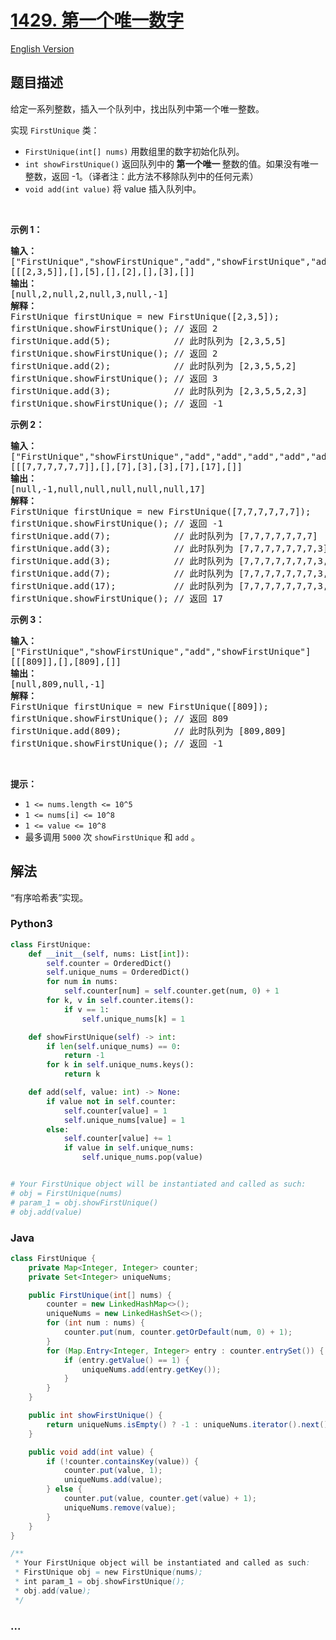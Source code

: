 # [1429. 第一个唯一数字](https://leetcode.cn/problems/first-unique-number)

[English Version](/solution/1400-1499/1429.First%20Unique%20Number/README_EN.md)

## 题目描述

<!-- 这里写题目描述 -->

<p>给定一系列整数，插入一个队列中，找出队列中第一个唯一整数。</p>

<p>实现 <code>FirstUnique</code> 类：</p>

<ul>
	<li><code>FirstUnique(int[] nums)</code> 用数组里的数字初始化队列。</li>
	<li><code>int showFirstUnique()</code> 返回队列中的<strong> 第一个唯一 </strong>整数的值。如果没有唯一整数，返回 -1。（译者注：此方法不移除队列中的任何元素）</li>
	<li><code>void add(int value)</code> 将 value 插入队列中。</li>
</ul>

<p> </p>

<p><strong>示例 1：</strong></p>

<pre>
<strong>输入：</strong>
["FirstUnique","showFirstUnique","add","showFirstUnique","add","showFirstUnique","add","showFirstUnique"]
[[[2,3,5]],[],[5],[],[2],[],[3],[]]
<strong>输出：</strong>
[null,2,null,2,null,3,null,-1]
<strong>解释：</strong>
FirstUnique firstUnique = new FirstUnique([2,3,5]);
firstUnique.showFirstUnique(); // 返回 2
firstUnique.add(5);            // 此时队列为 [2,3,5,5]
firstUnique.showFirstUnique(); // 返回 2
firstUnique.add(2);            // 此时队列为 [2,3,5,5,2]
firstUnique.showFirstUnique(); // 返回 3
firstUnique.add(3);            // 此时队列为 [2,3,5,5,2,3]
firstUnique.showFirstUnique(); // 返回 -1
</pre>

<p><strong>示例 2：</strong></p>

<pre>
<strong>输入：</strong>
["FirstUnique","showFirstUnique","add","add","add","add","add","showFirstUnique"]
[[[7,7,7,7,7,7]],[],[7],[3],[3],[7],[17],[]]
<strong>输出：</strong>
[null,-1,null,null,null,null,null,17]
<strong>解释：</strong>
FirstUnique firstUnique = new FirstUnique([7,7,7,7,7,7]);
firstUnique.showFirstUnique(); // 返回 -1
firstUnique.add(7);            // 此时队列为 [7,7,7,7,7,7,7]
firstUnique.add(3);            // 此时队列为 [7,7,7,7,7,7,7,3]
firstUnique.add(3);            // 此时队列为 [7,7,7,7,7,7,7,3,3]
firstUnique.add(7);            // 此时队列为 [7,7,7,7,7,7,7,3,3,7]
firstUnique.add(17);           // 此时队列为 [7,7,7,7,7,7,7,3,3,7,17]
firstUnique.showFirstUnique(); // 返回 17
</pre>

<p><strong>示例 3：</strong></p>

<pre>
<strong>输入：</strong>
["FirstUnique","showFirstUnique","add","showFirstUnique"]
[[[809]],[],[809],[]]
<strong>输出：</strong>
[null,809,null,-1]
<strong>解释：</strong>
FirstUnique firstUnique = new FirstUnique([809]);
firstUnique.showFirstUnique(); // 返回 809
firstUnique.add(809);          // 此时队列为 [809,809]
firstUnique.showFirstUnique(); // 返回 -1
</pre>

<p> </p>

<p><strong>提示：</strong></p>

<ul>
	<li><code>1 <= nums.length <= 10^5</code></li>
	<li><code>1 <= nums[i] <= 10^8</code></li>
	<li><code>1 <= value <= 10^8</code></li>
	<li>最多调用 <code>5000</code> 次 <code>showFirstUnique</code> 和 <code>add</code> 。</li>
</ul>

## 解法

<!-- 这里可写通用的实现逻辑 -->

“有序哈希表”实现。

<!-- tabs:start -->

### **Python3**

<!-- 这里可写当前语言的特殊实现逻辑 -->

```python
class FirstUnique:
    def __init__(self, nums: List[int]):
        self.counter = OrderedDict()
        self.unique_nums = OrderedDict()
        for num in nums:
            self.counter[num] = self.counter.get(num, 0) + 1
        for k, v in self.counter.items():
            if v == 1:
                self.unique_nums[k] = 1

    def showFirstUnique(self) -> int:
        if len(self.unique_nums) == 0:
            return -1
        for k in self.unique_nums.keys():
            return k

    def add(self, value: int) -> None:
        if value not in self.counter:
            self.counter[value] = 1
            self.unique_nums[value] = 1
        else:
            self.counter[value] += 1
            if value in self.unique_nums:
                self.unique_nums.pop(value)


# Your FirstUnique object will be instantiated and called as such:
# obj = FirstUnique(nums)
# param_1 = obj.showFirstUnique()
# obj.add(value)
```

### **Java**

<!-- 这里可写当前语言的特殊实现逻辑 -->

```java
class FirstUnique {
    private Map<Integer, Integer> counter;
    private Set<Integer> uniqueNums;

    public FirstUnique(int[] nums) {
        counter = new LinkedHashMap<>();
        uniqueNums = new LinkedHashSet<>();
        for (int num : nums) {
            counter.put(num, counter.getOrDefault(num, 0) + 1);
        }
        for (Map.Entry<Integer, Integer> entry : counter.entrySet()) {
            if (entry.getValue() == 1) {
                uniqueNums.add(entry.getKey());
            }
        }
    }

    public int showFirstUnique() {
        return uniqueNums.isEmpty() ? -1 : uniqueNums.iterator().next();
    }

    public void add(int value) {
        if (!counter.containsKey(value)) {
            counter.put(value, 1);
            uniqueNums.add(value);
        } else {
            counter.put(value, counter.get(value) + 1);
            uniqueNums.remove(value);
        }
    }
}

/**
 * Your FirstUnique object will be instantiated and called as such:
 * FirstUnique obj = new FirstUnique(nums);
 * int param_1 = obj.showFirstUnique();
 * obj.add(value);
 */
```

### **...**

```

```

<!-- tabs:end -->
